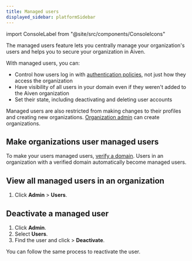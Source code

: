 ```yaml
---
title: Managed users
displayed_sidebar: platformSidebar
---
```


import ConsoleLabel from "@site/src/components/ConsoleIcons"

The managed users feature lets you centrally manage your organization's users and helps you to secure your organization in Aiven.

With managed users, you can:

- Control how users log in with [authentication policies](/docs/platform/howto/set-authentication-policies),
  not just how they access the organization
- Have visibility of all users in your domain even if they weren't added to the Aiven
  organization
- Set their state, including deactivating and deleting user accounts

Managed users are also restricted from making changes to their profiles and creating new
organizations.
[Organization admin](/docs/platform/concepts/permissions#organization-roles-and-permissions)
can create organizations.

## Make organizations user managed users

To make your users managed users, [verify a domain](/docs/platform/howto/manage-domains).
Users in an organization with a verified domain automatically become managed users.

## View all managed users in an organization

1. Click **Admin** > **Users**.

## Deactivate a managed user

1. Click **Admin**.
1. Select **Users**.
1. Find the user and click <ConsoleLabel name="actions"/> > **Deactivate**.

You can follow the same process to reactivate the user.
